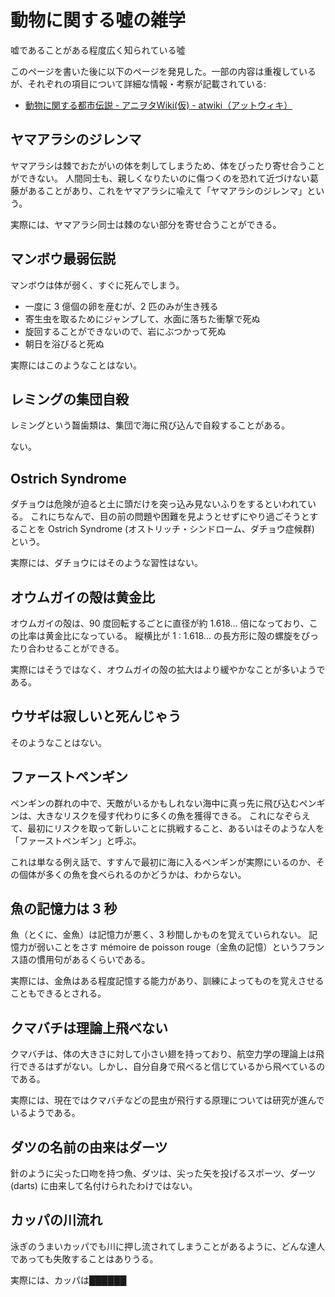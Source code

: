 # 動物に関する噓の雑学

嘘であることがある程度広く知られている噓

このページを書いた後に以下のページを発見した。一部の内容は重複しているが、それぞれの項目について詳細な情報・考察が記載されている:
- [動物に関する都市伝説 - アニヲタWiki(仮) - atwiki（アットウィキ）](https://w.atwiki.jp/aniwotawiki/pages/44096.html)


## ヤマアラシのジレンマ

ヤマアラシは棘でおたがいの体を刺してしまうため、体をぴったり寄せ合うことができない。
人間同士も、親しくなりたいのに傷つくのを恐れて近づけない葛藤があることがあり、これをヤマアラシに喩えて「ヤマアラシのジレンマ」という。

実際には、ヤマアラシ同士は棘のない部分を寄せ合うことができる。


## マンボウ最弱伝説

マンボウは体が弱く、すぐに死んでしまう。
- 一度に 3 億個の卵を産むが、2 匹のみが生き残る
- 寄生虫を取るためにジャンプして、水面に落ちた衝撃で死ぬ
- 旋回することができないので、岩にぶつかって死ぬ
- 朝日を浴びると死ぬ

実際にはこのようなことはない。


## レミングの集団自殺

レミングという齧歯類は、集団で海に飛び込んで自殺することがある。

ない。


## Ostrich Syndrome

ダチョウは危険が迫ると土に頭だけを突っ込み見ないふりをするといわれている。
これにちなんで、目の前の問題や困難を見ようとせずにやり過ごそうとすることを Ostrich Syndrome (オストリッチ・シンドローム、ダチョウ症候群) という。

実際には、ダチョウにはそのような習性はない。


## オウムガイの殻は黄金比

オウムガイの殻は、90 度回転するごとに直径が約 1.618... 倍になっており、この比率は黄金比になっている。
縦横比が 1 : 1.618... の長方形に殻の螺旋をぴったり合わせることができる。

実際にはそうではなく、オウムガイの殻の拡大はより緩やかなことが多いようである。


## ウサギは寂しいと死んじゃう

そのようなことはない。


## ファーストペンギン

ペンギンの群れの中で、天敵がいるかもしれない海中に真っ先に飛び込むペンギンは、大きなリスクを侵す代わりに多くの魚を獲得できる。
これになぞらえて、最初にリスクを取って新しいことに挑戦すること、あるいはそのような人を「ファーストペンギン」と呼ぶ。

これは単なる例え話で、すすんで最初に海に入るペンギンが実際にいるのか、その個体が多くの魚を食べられるのかどうかは、わからない。


## 魚の記憶力は 3 秒

魚（とくに、金魚）は記憶力が悪く、3 秒間しかものを覚えていられない。
記憶力が弱いことをさす mémoire de poisson rouge（金魚の記憶）というフランス語の慣用句があるくらいである。

実際には、金魚はある程度記憶する能力があり、訓練によってものを覚えさせることもできるとされる。


## クマバチは理論上飛べない

クマバチは、体の大きさに対して小さい翅を持っており、航空力学の理論上は飛行できるはずがない。しかし、自分自身で飛べると信じているから飛べているのである。

実際には、現在ではクマバチなどの昆虫が飛行する原理については研究が進んでいるようである。


## ダツの名前の由来はダーツ

針のように尖った口吻を持つ魚、ダツは、尖った矢を投げるスポーツ、ダーツ (darts) に由来して名付けられたわけではない。


## カッパの川流れ

泳ぎのうまいカッパでも川に押し流されてしまうことがあるように、どんな達人であっても失敗することはありうる。

実際には、カッパは██████
